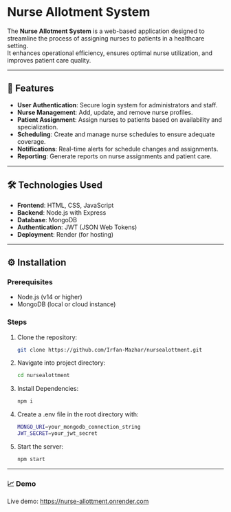 
# Nurse Allotment System

The **Nurse Allotment System** is a web-based application designed to streamline the process of assigning nurses to patients in a healthcare setting.  
It enhances operational efficiency, ensures optimal nurse utilization, and improves patient care quality.

---

## 🚀 Features

- **User Authentication**: Secure login system for administrators and staff.
- **Nurse Management**: Add, update, and remove nurse profiles.
- **Patient Assignment**: Assign nurses to patients based on availability and specialization.
- **Scheduling**: Create and manage nurse schedules to ensure adequate coverage.
- **Notifications**: Real-time alerts for schedule changes and assignments.
- **Reporting**: Generate reports on nurse assignments and patient care.

---

## 🛠️ Technologies Used

- **Frontend**: HTML, CSS, JavaScript
- **Backend**: Node.js with Express
- **Database**: MongoDB
- **Authentication**: JWT (JSON Web Tokens)
- **Deployment**: Render (for hosting)

---

## ⚙️ Installation

### Prerequisites

- Node.js (v14 or higher)
- MongoDB (local or cloud instance)

### Steps

1. Clone the repository:
   ```bash
   git clone https://github.com/Irfan-Mazhar/nursealottment.git
2. Navigate into project directory:
   ```bash
   cd nursealottment

3. Install Dependencies:
   ```bash
   npm i

4. Create a .env file in the root directory with:
   ```bash
   MONGO_URI=your_mongodb_connection_string
   JWT_SECRET=your_jwt_secret
   
6. Start the server:
   ```bash
   npm start

---

### 📈 Demo
Live demo: https://nurse-allottment.onrender.com
